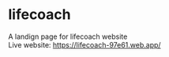 # lifecoach
A landign page for lifecoach website
<br/>
Live website: https://lifecoach-97e61.web.app/
